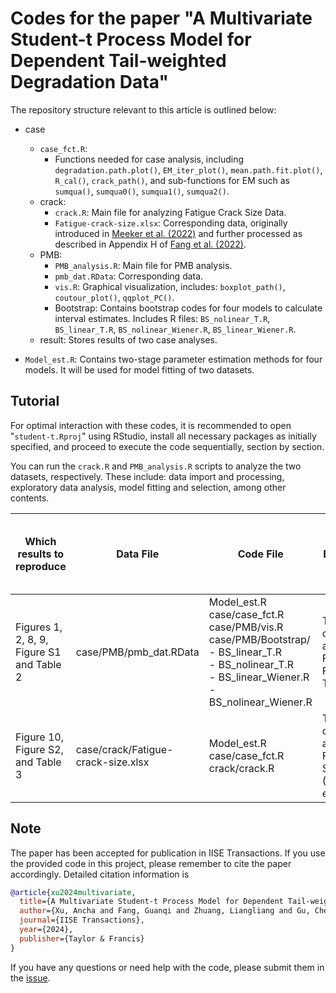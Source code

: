 # Codes for the paper "A Multivariate Student-t Process Model for Dependent Tail-weighted Degradation Data"

The repository structure relevant to this article is outlined below:

- case
  - `case_fct.R`:
    - Functions needed for case analysis, including `degradation.path.plot()`, `EM_iter_plot()`, `mean.path.fit.plot()`, `R_cal()`, `crack_path()`, and sub-functions for EM such as `sumqua()`, `sumqua0()`, `sumqua1()`, `sumqua2()`.
  - crack: 
    - `crack.R`: Main file for analyzing Fatigue Crack Size Data.
    - `Fatigue-crack-size.xlsx`: Corresponding data, originally introduced in [Meeker et al. (2022)](https://www.wiley.com/en-us/Statistical+Methods+for+Reliability+Data%2C+2nd+Edition-p-9781118115459) and further processed as described in Appendix H of [Fang et al. (2022)](https://www.sciencedirect.com/science/article/abs/pii/S0377221721008985).
  - PMB:
    - `PMB_analysis.R`: Main file for PMB analysis.
    - `pmb_dat.RData`: Corresponding data.
    - `vis.R`: Graphical visualization, includes: `boxplot_path()`, `coutour_plot()`, `qqplot_PC()`.
    - Bootstrap: Contains bootstrap codes for four models to calculate interval estimates. Includes R files: `BS_nolinear_T.R`, `BS_linear_T.R`, `BS_nolinear_Wiener.R`, `BS_linear_Wiener.R`.
  - result: Stores results of two case analyses.

- `Model_est.R`: Contains two-stage parameter estimation methods for four models. It will be used for model fitting of two datasets.


## Tutorial

For optimal interaction with these codes, it is recommended to open "`student-t.Rproj`" using RStudio, install all necessary packages as initially specified, and proceed to execute the code sequentially, section by section.

You can run the `crack.R` and `PMB_analysis.R` scripts to analyze the two datasets, respectively. These include: data import and processing, exploratory data analysis, model fitting and selection, among other contents.


| Which results to reproduce              | Data File                            | Code File                                                                                                                                                            | Expected output                                                                                            | Run time at the above-specified computer conditions |
|-----------------------------------------|--------------------------------------|----------------------------------------------------------------------------------------------------------------------------------------------------------------------|------------------------------------------------------------------------------------------------------------|------------------------------------------------------|
| Figures 1, 2, 8, 9, Figure S1 and Table 2 | case/PMB/pmb_dat.RData               | Model_est.R<br>case/case_fct.R<br>case/PMB/vis.R<br>case/PMB/Bootstrap/<br>- BS_linear_T.R<br>- BS_nolinear_T.R<br>- BS_linear_Wiener.R<br>- BS_nolinear_Wiener.R | The results are in case/result/PMB and include: Figures 1, 2, 8, 9, Figure S1 and Table 2.                  | 10 minutes                                           |
| Figure 10, Figure S2, and Table 3        | case/crack/Fatigue-crack-size.xlsx   | Model_est.R<br>case/case_fct.R<br>crack/crack.R                                                                                                                      | The results are in case/result/crack and include: Figure 10, Figure S2, and Table 3 (AIC and point estimate) | 1 minute                                            |



## Note 

The paper has been accepted for publication in IISE Transactions. If you use the provided code in this project, please remember to cite the paper accordingly. Detailed citation information is

```bibtex
@article{xu2024multivariate,
  title={A Multivariate Student-t Process Model for Dependent Tail-weighted Degradation Data},
  author={Xu, Ancha and Fang, Guanqi and Zhuang, Liangliang and Gu, Cheng},
  journal={IISE Transactions},
  year={2024},
  publisher={Taylor & Francis}
}
```

If you have any questions or need help with the code, please submit them in the [issue](https://github.com/liangliangzhuang/multi-student-t-code/issues).












